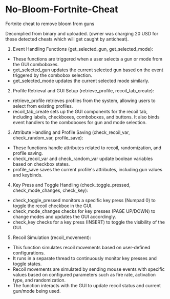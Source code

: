 # No-Bloom-Fortnite-Cheat
Fortnite cheat to remove bloom from guns

Decomplied from binary and uploaded. (owner was charging 20 USD for these detected cheats which will get caught by anticheat).

1. Event Handling Functions (get_selected_gun, get_selected_mode):

  * These functions are triggered when a user selects a gun or mode from the GUI comboboxes.
  * get_selected_gun updates the current selected gun based on the event triggered by the combobox selection.
  * get_selected_mode updates the current selected mode similarly.

2. Profile Retrieval and GUI Setup (retrieve_profile, recoil_tab_create):

  * retrieve_profile retrieves profiles from the system, allowing users to select from existing profiles.
  * recoil_tab_create sets up the GUI components for the recoil tab, including labels, checkboxes, comboboxes, and buttons. It also binds event handlers to the comboboxes for gun and mode selection.

3. Attribute Handling and Profile Saving (check_recoil_var, check_random_var, profile_save):

  * These functions handle attributes related to recoil, randomization, and profile saving.
  * check_recoil_var and check_random_var update boolean variables based on checkbox states.
  * profile_save saves the current profile's attributes, including gun values and keybinds.

4. Key Press and Toggle Handling (check_toggle_pressed, check_mode_changes, check_key):
  * check_toggle_pressed monitors a specific key press (Numpad 0) to toggle the recoil checkbox in the GUI.
  * check_mode_changes checks for key presses (PAGE UP/DOWN) to change modes and updates the GUI accordingly.
  * check_key checks for a key press (INSERT) to toggle the visibility of the GUI.

5. Recoil Simulation (recoil_movement):
  * This function simulates recoil movements based on user-defined configurations.
  * It runs in a separate thread to continuously monitor key presses and toggle states.
  * Recoil movements are simulated by sending mouse events with specific values based on configured parameters such as fire rate, activation type, and randomization.
  * The function interacts with the GUI to update recoil status and current gun/mode being used.
